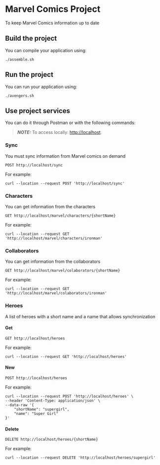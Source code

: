 # Marvel Comics Project

To keep Marvel Comics information up to date

## Build the project

You can compile your application using:

```shell script
./assemble.sh
```

## Run the project

You can run your application using:

```shell script
./avengers.sh
```

## Use project services

You can do it through Postman or with the following commands:
> **_NOTE:_**  To access locally: [http://localhost](http://localhost).

### Sync

You must sync information from Marvel comics on demand

``
POST http://localhost/sync
``

For example:

```shell script
curl --location --request POST 'http://localhost/sync'
```

### Characters

You can get information from the characters

``
GET http://localhost/marvel/characters/{shortName}
``

For example:

```shell script
curl --location --request GET 'http://localhost/marvel/characters/ironman'
```

### Collaborators

You can get information from the collaborators

``
GET http://localhost/marvel/colaborators/{shortName}
``

For example:

```shell script
curl --location --request GET 'http://localhost/marvel/colaborators/ironman'
```

### Heroes

A list of heroes with a short name and a name that allows synchronization

#### Get

``
GET http://localhost/heroes
``

For example:

```shell script
curl --location --request GET 'http://localhost/heroes'
```

#### New

``
POST http://localhost/heroes
``

For example:

```shell script
curl --location --request POST 'http://localhost/heroes' \
--header 'Content-Type: application/json' \
--data-raw '{
    "shortName": "supergirl",
    "name": "Super Girl"
}'
```

#### Delete

``
DELETE http://localhost/heroes/{shortName}
``

For example:

```shell script
curl --location --request DELETE 'http://localhost/heroes/supergirl'
```
